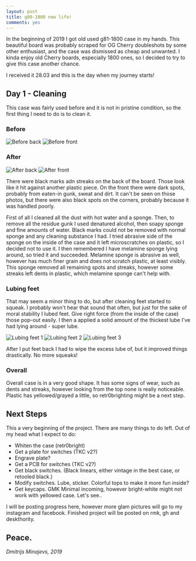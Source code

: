 ```yaml
---
layout: post
title: g80-1800 new life! 
comments: yes
---
```


In the beginning of 2019 I got old used g81-1800 case in my hands. This beautiful board was probably scraped for OG Cherry doubleshots by some other enthusiast, and the case was dismissed as cheap and unwanted. I kinda enjoy old Cherry boards, especially 1800 ones, so I decided to try to give this case another chance. 

I received it 28.03 and this is the day when my journey starts!

## Day 1 - Cleaning 
This case was fairly used before and it is not in pristine condition, so the first thing I need to do is to clean it. 

### Before
![Before back](/images/g80/before_back.jpg)
![Before front](/images/g80/before_front.jpg)

### After
![After back](/images/g80/after_back.jpg)
![After front](/images/g80/after_front.jpg)

There were black marks adn streaks on the back of the board. Those look like it hit against another plastic piece. On the front there were dark spots, probably from eaten-in gunk, sweat and dirt. It can't be seen on those photos, but there were also black spots on the corners, probably because it was handled poorly. 

First of all I cleaned all the dust with hot water and a sponge. Then, to remove all the residue gunk I used denatured alcohol, then soapy sponge and fine amounts of water. Black marks could not be removed with normal sponge and any cleaning substance I had. I tried abrasive side of the sponge on the inside of the case and it left microscratches on plastic, so I decided not to use it. I then remembered I have melamine sponge lying around, so tried it and succeeded. Melamine sponge is abrasive as well, however has much finer grain and does not scratch plastic, at least visibly. This sponge removed all remaining spots and streaks, however some streaks left dents in plastic, which melamine sponge can't help with. 

### Lubing feet
That may seem a minor thing to do, but after cleaning feet started to squeak. I probably won't hear that sound that often, but just for the sake of moral stability I lubed feet. Give right force (from the inside of the case) those pop-out easily. I then a applied a solid amount of the thickest lube I've had lying around - super lube. 

![Lubing feet 1](/images/g80/lubing_feet_1.jpg)
![Lubing feet 2](/images/g80/lubing_feet_2.jpg)
![Lubing feet 3](/images/g80/lubing_feet_3.jpg)

After I put feet back I had to wipe the excess lube of, but it improved things drastically. No more squeaks!

### Overall

Overall case is in a very good shape. It has some signs of wear, such as dents and streaks, however looking from the top none is really noticeable. Plastic has yellowed/grayed a little, so retr0brighting might be a next step.

## Next Steps
This a very beginning of the project. There are many things to do left. Out of my head what I expect to do:
* Whiten the case (retr0bright)
* Get a plate for switches (TKC v2?)
* Engrave plate?
* Get a PCB for switches (TKC v2?)
* Get black switches. (Black linears, either vintage in the best case, or retooled black.)
* Modify switches. Lube, sticker. Colorful tops to make it more fun inside?
* Get keycaps. GMK Minimal incoming, however bright-white might not work with  yellowed case. Let's see..

I will be posting progress here, however more glam pictures will go to my instagram and facebook. Finished project will be posted on rmk, gh and deskthority.

Peace.
---

*Dmitrijs Minajevs, 2019*
